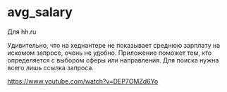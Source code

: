# avg_salary
Для hh.ru

Удивительно, что на хеднантере не показывает среднюю зарплату на искомом запросе, очень не удобно. Приложение поможет тем, кто определяется с выбором сферы или направления. Для поиска нужна всего лишь ссылка запроса.

https://www.youtube.com/watch?v=DEP7OMZd6Yo
